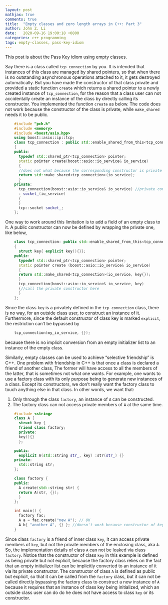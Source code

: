 ```yaml
---
layout: post
mathjax: true
comments: true
title:  "Empty classes and zero length arrays in C++: Part 3"
author: John Z. Li
date:   2020-09-16 19:00:18 +0800
categories: c++ programming
tags: empty-classes, pass-key-idiom
---
```

This post is about the Pass Key idiom using empty classes.

Say there is a class called `tcp_connection` by you.
It is intended that instances of this class are managed by shared pointers,
so that when there is no outstanding asynchronous operations attached to it,
it gets destroyed automatically.
But you have made the constructor of that class private
and provided a static function `create` which returns a shared pointer to a newly created instance of
`tcp_connection`, for the reason   that a class user can not accidentally create
an instance of the class by directly calling its constructor.
You implemented the function `create` as below.
The code does not work because the constructor of the class is private, while `make_shared`
needs it to be public.
```cpp
    #include "pch.h"
    #include <memory>
    #include <boost/asio.hpp>
    using boost::asio::ip::tcp;
    class tcp_connection : public std::enable_shared_from_this<tcp_connection>
    {
    public:
      typedef std::shared_ptr<tcp_connection> pointer;
      static pointer create(boost::asio::io_service& io_service)
      {
      //does not what because the corresponding constructor is private
      return std::make_shared<tcp_connection>(io_service);
      }
    private:
      tcp_connection(boost::asio::io_service& io_service) //private constructor
      : socket_(io_service)
      {
      }
      tcp::socket socket_;
    };
```

One way to work around this limitation is to add a field of an empty class to it.
A public constructor can now be defined by wrapping the private one, like below,
```cpp
    class tcp_connection: public std::enable_shared_from_this<tcp_connection>
    {
      struct key{ explicit key(){}};
    public:
      typedef std::shared_ptr<tcp_connection> pointer;
      static pointer create (boost::asio::io_service& io_service)
      {
      return std::make_shared<tcp_connection>(io_service, key{});
      }
      tcp_connection(boost::asio::io_service& io_service, key)
      {//call the private constructor here
      }
    };
```
Since the class `key` is a privately defined  in the `tcp_connection` class,
there is no way, for an outside class user, to construct an instance of it.
Furthermore, since the default constructor of class key is marked `explicit`,
the restriction can’t be bypassed by
```cpp
    tcp_connection(my_io_service, {});
```
because there is no implicit conversion from an empty initializer list
to an instance of the empty class.

Similarly, empty classes can be used to achieve “selective friendship” is C++.
One problem with friendship in C++ is that once a class is declared a friend of another class,
The former will have access to all the members of the latter,
that is sometimes not what one wants.
For example, one wants to use a factory class with its only purpose
being to generate new instances of a class.
Except its constructors, we don’t really want the factory class to touch
anything else in that class.
In other words, we want that:
1. Only through the class `factory`, an instance of `A` can be constructed.
2. The factory class can not access private members of `A`
at the same time.
```cpp
    #include <string>
    class A {
      struct key {
      friend class factory;
	  private:
	  key(){}
	  };

    public:
      explicit A(std::string str_, key) :str(str_) {}
    private:
      std::string str;
    };

	class factory {
    public:
      A create(std::string str) {
      return A(str, {});
      }
    };

    int main() {
      factory fac;
      A a = fac.create("new A"); // OK
      A b{ "another A", {} }; //doesn't work because constructor of key is private
    }
```
Since class `factory` is a friend of inner class `key`, it can access private members
of `key`, but not the private members of the enclosing class, aka `A`.
So, the implementation details of class `A` can not be leaked via class `factory`.
Notice that the constructor of class `key` in this example is defined as being private but not explicit,
because the factory class relies on the fact that an empty initializer list can be implicitly
converted to an instance of it via its private constructor.
The constructor of class `A` is defined as public but explicit,
so that it can be called from the `factory` class,
but it can not be called directly bypassing the factory class to construct a new instance of `A`
because it requires that an instance of class key being initialized,
which an outside class user can do do he does not have access to class `key` or its constructor.
